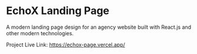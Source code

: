 # EchoX Landing Page

A modern landing page design for an agency website built with React.js and other modern technologies.

Project Live Link: https://echox-page.vercel.app/
